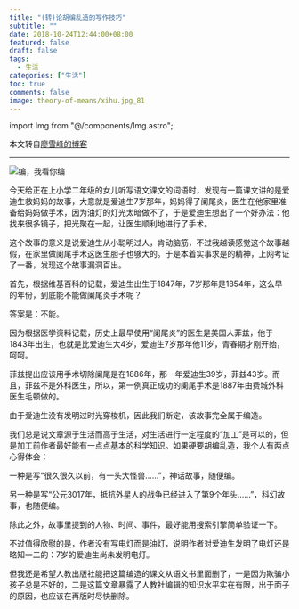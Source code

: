 ```yaml
---
title: "(转)论胡编乱造的写作技巧"
subtitle: ""
date: 2018-10-24T12:44:00+08:00
featured: false
draft: false
tags:
  - 生活
categories: ["生活"]
toc: true
comments: false
image: theory-of-means/xihu.jpg_81
---
```

import Img from "@/components/Img.astro";

本文转自[廖雪峰的博客](https://www.liaoxuefeng.com/article/1087739344711968)

---

<Img src="theory-of-maens.jpeg" alt="编，我看你编" exif={false} />

今天给正在上小学二年级的女儿听写语文课文的词语时，发现有一篇课文讲的是爱迪生救妈妈的故事，大意就是爱迪生7岁那年，妈妈得了阑尾炎，医生在他家里准备给妈妈做手术，因为油灯的灯光太暗做不了，于是爱迪生想出了一个好办法：他找来很多镜子，把光聚在一起，让医生顺利地进行了手术。  

这个故事的意义是说爱迪生从小聪明过人，肯动脑筋，不过我越读感觉这个故事越假，在家里做阑尾手术这医生胆子也够大的。于是本着实事求是的精神，上网考证了一番，发现这个故事漏洞百出。  

首先，根据维基百科的记载，爱迪生出生于1847年，7岁那年是1854年，这么早的年份，到底能不能做阑尾炎手术呢？  

答案是：不能。  

因为根据医学资料记载，历史上最早使用“阑尾炎”的医生是美国人菲兹，他于1843年出生，也就是比爱迪生大4岁，爱迪生7岁那年他11岁，青春期才刚开始，呵呵。  

菲兹提出应该用手术切除阑尾是在1886年，那一年爱迪生39岁，菲兹43岁。而且，菲兹不是外科医生，所以，第一例真正成功的阑尾手术是1887年由费城外科医生毛顿做的。  

由于爱迪生没有发明过时光穿梭机，因此我们断定，该故事完全属于编造。  

我们总是说文章源于生活而高于生活，对生活进行一定程度的“加工”是可以的，但是加工前作者最好能有一点点基本的科学知识。如果硬要胡编乱造，我个人有两点心得体会：  

一种是写“很久很久以前，有一头大怪兽……”，神话故事，随便编。  

另一种是写“公元3017年，抵抗外星人的战争已经进入了第9个年头……”，科幻故事，也随便编。  

除此之外，故事里提到的人物、时间、事件，最好能用搜索引擎简单验证一下。  

不过值得欣慰的是，作者没有写电灯而是油灯，说明作者对爱迪生发明了电灯还是略知一二的：7岁的爱迪生尚未发明电灯。  

但我还是希望人教出版社能把这篇编造的课文从语文书里面删了，一是因为欺骗小孩子总是不好的，二是这篇文章暴露了人教社编辑的知识水平实在有限，出于面子的原因，也应该在再版时尽快删除。  
